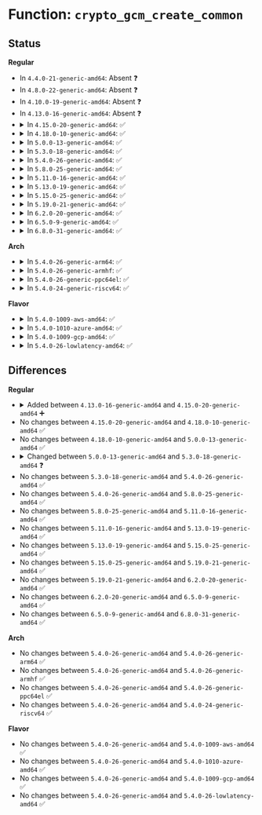 # Function: <code>crypto_gcm_create_common</code>

## Status
<b>Regular</b>
<ul>
<li>
In <code>4.4.0-21-generic-amd64</code>: Absent ❓
</li>
<li>
In <code>4.8.0-22-generic-amd64</code>: Absent ❓
</li>
<li>
In <code>4.10.0-19-generic-amd64</code>: Absent ❓
</li>
<li>
In <code>4.13.0-16-generic-amd64</code>: Absent ❓
</li>
<li>
<details>
<summary>In <code>4.15.0-20-generic-amd64</code>: ✅</summary>

```c
int crypto_gcm_create_common(struct crypto_template * tmpl, struct rtattr * * tb, const char * full_name, const char * ctr_name, const char * ghash_name)
```

```json
{
  "name": "crypto_gcm_create_common",
  "collision_type": "Unique Static",
  "inline_type": "No",
  "funcs": [
    {
      "addr": 18446744071583274992,
      "name": "crypto_gcm_create_common",
      "external": false,
      "loc": "crypto/gcm.c:598",
      "file": "crypto/gcm.c",
      "inline": "seen, unknown",
      "caller_inline": [],
      "caller_func": [
        "crypto/gcm.c:crypto_gcm_base_create",
        "crypto/gcm.c:crypto_gcm_create"
      ]
    }
  ],
  "symbols": [
    {
      "addr": 18446744071583274992,
      "name": "crypto_gcm_create_common",
      "section": ".text",
      "bind": "STB_LOCAL",
      "size": 848
    }
  ]
}
```
</details>
</li>
<li>
<details>
<summary>In <code>4.18.0-10-generic-amd64</code>: ✅</summary>

```c
int crypto_gcm_create_common(struct crypto_template * tmpl, struct rtattr * * tb, const char * full_name, const char * ctr_name, const char * ghash_name)
```

```json
{
  "name": "crypto_gcm_create_common",
  "collision_type": "Unique Static",
  "inline_type": "No",
  "funcs": [
    {
      "addr": 18446744071583483088,
      "name": "crypto_gcm_create_common",
      "external": false,
      "loc": "crypto/gcm.c:598",
      "file": "crypto/gcm.c",
      "inline": "seen, unknown",
      "caller_inline": [],
      "caller_func": [
        "crypto/gcm.c:crypto_gcm_base_create",
        "crypto/gcm.c:crypto_gcm_create"
      ]
    }
  ],
  "symbols": [
    {
      "addr": 18446744071583483088,
      "name": "crypto_gcm_create_common",
      "section": ".text",
      "bind": "STB_LOCAL",
      "size": 864
    }
  ]
}
```
</details>
</li>
<li>
<details>
<summary>In <code>5.0.0-13-generic-amd64</code>: ✅</summary>

```c
int crypto_gcm_create_common(struct crypto_template * tmpl, struct rtattr * * tb, const char * full_name, const char * ctr_name, const char * ghash_name)
```

```json
{
  "name": "crypto_gcm_create_common",
  "collision_type": "Unique Static",
  "inline_type": "No",
  "funcs": [
    {
      "addr": 18446744071583603776,
      "name": "crypto_gcm_create_common",
      "external": false,
      "loc": "crypto/gcm.c:598",
      "file": "crypto/gcm.c",
      "inline": "seen, unknown",
      "caller_inline": [],
      "caller_func": [
        "crypto/gcm.c:crypto_gcm_base_create",
        "crypto/gcm.c:crypto_gcm_create"
      ]
    }
  ],
  "symbols": [
    {
      "addr": 18446744071583603776,
      "name": "crypto_gcm_create_common",
      "section": ".text",
      "bind": "STB_LOCAL",
      "size": 851
    }
  ]
}
```
</details>
</li>
<li>
<details>
<summary>In <code>5.3.0-18-generic-amd64</code>: ✅</summary>

```c
int crypto_gcm_create_common(struct crypto_template * tmpl, struct rtattr * * tb, const char * ctr_name, const char * ghash_name)
```

```json
{
  "name": "crypto_gcm_create_common",
  "collision_type": "Unique Static",
  "inline_type": "No",
  "funcs": [
    {
      "addr": 18446744071583790368,
      "name": "crypto_gcm_create_common",
      "external": false,
      "loc": "crypto/gcm.c:595",
      "file": "crypto/gcm.c",
      "inline": "seen, unknown",
      "caller_inline": [],
      "caller_func": [
        "crypto/gcm.c:crypto_gcm_base_create",
        "crypto/gcm.c:crypto_gcm_create"
      ]
    }
  ],
  "symbols": [
    {
      "addr": 18446744071583790368,
      "name": "crypto_gcm_create_common",
      "section": ".text",
      "bind": "STB_LOCAL",
      "size": 746
    }
  ]
}
```
</details>
</li>
<li>
<details>
<summary>In <code>5.4.0-26-generic-amd64</code>: ✅</summary>

```c
int crypto_gcm_create_common(struct crypto_template * tmpl, struct rtattr * * tb, const char * ctr_name, const char * ghash_name)
```

```json
{
  "name": "crypto_gcm_create_common",
  "collision_type": "Unique Static",
  "inline_type": "No",
  "funcs": [
    {
      "addr": 18446744071583893312,
      "name": "crypto_gcm_create_common",
      "external": false,
      "loc": "crypto/gcm.c:582",
      "file": "crypto/gcm.c",
      "inline": "seen, unknown",
      "caller_inline": [],
      "caller_func": [
        "crypto/gcm.c:crypto_gcm_base_create",
        "crypto/gcm.c:crypto_gcm_create"
      ]
    }
  ],
  "symbols": [
    {
      "addr": 18446744071583893312,
      "name": "crypto_gcm_create_common",
      "section": ".text",
      "bind": "STB_LOCAL",
      "size": 746
    }
  ]
}
```
</details>
</li>
<li>
<details>
<summary>In <code>5.8.0-25-generic-amd64</code>: ✅</summary>

```c
int crypto_gcm_create_common(struct crypto_template * tmpl, struct rtattr * * tb, const char * ctr_name, const char * ghash_name)
```

```json
{
  "name": "crypto_gcm_create_common",
  "collision_type": "Unique Static",
  "inline_type": "No",
  "funcs": [
    {
      "addr": 18446744071584283440,
      "name": "crypto_gcm_create_common",
      "external": false,
      "loc": "crypto/gcm.c:576",
      "file": "crypto/gcm.c",
      "inline": "seen, unknown",
      "caller_inline": [],
      "caller_func": [
        "crypto/gcm.c:crypto_gcm_base_create",
        "crypto/gcm.c:crypto_gcm_create"
      ]
    }
  ],
  "symbols": [
    {
      "addr": 18446744071584283440,
      "name": "crypto_gcm_create_common",
      "section": ".text",
      "bind": "STB_LOCAL",
      "size": 614
    }
  ]
}
```
</details>
</li>
<li>
<details>
<summary>In <code>5.11.0-16-generic-amd64</code>: ✅</summary>

```c
int crypto_gcm_create_common(struct crypto_template * tmpl, struct rtattr * * tb, const char * ctr_name, const char * ghash_name)
```

```json
{
  "name": "crypto_gcm_create_common",
  "collision_type": "Unique Static",
  "inline_type": "No",
  "funcs": [
    {
      "addr": 18446744071584402864,
      "name": "crypto_gcm_create_common",
      "external": false,
      "loc": "crypto/gcm.c:576",
      "file": "crypto/gcm.c",
      "inline": "seen, unknown",
      "caller_inline": [],
      "caller_func": [
        "crypto/gcm.c:crypto_gcm_base_create",
        "crypto/gcm.c:crypto_gcm_create"
      ]
    }
  ],
  "symbols": [
    {
      "addr": 18446744071584402864,
      "name": "crypto_gcm_create_common",
      "section": ".text",
      "bind": "STB_LOCAL",
      "size": 619
    }
  ]
}
```
</details>
</li>
<li>
<details>
<summary>In <code>5.13.0-19-generic-amd64</code>: ✅</summary>

```c
int crypto_gcm_create_common(struct crypto_template * tmpl, struct rtattr * * tb, const char * ctr_name, const char * ghash_name)
```

```json
{
  "name": "crypto_gcm_create_common",
  "collision_type": "Unique Static",
  "inline_type": "No",
  "funcs": [
    {
      "addr": 18446744071584435536,
      "name": "crypto_gcm_create_common",
      "external": false,
      "loc": "crypto/gcm.c:576",
      "file": "crypto/gcm.c",
      "inline": "seen, unknown",
      "caller_inline": [],
      "caller_func": [
        "crypto/gcm.c:crypto_gcm_base_create",
        "crypto/gcm.c:crypto_gcm_create"
      ]
    }
  ],
  "symbols": [
    {
      "addr": 18446744071584435536,
      "name": "crypto_gcm_create_common",
      "section": ".text",
      "bind": "STB_LOCAL",
      "size": 592
    }
  ]
}
```
</details>
</li>
<li>
<details>
<summary>In <code>5.15.0-25-generic-amd64</code>: ✅</summary>

```c
int crypto_gcm_create_common(struct crypto_template * tmpl, struct rtattr * * tb, const char * ctr_name, const char * ghash_name)
```

```json
{
  "name": "crypto_gcm_create_common",
  "collision_type": "Unique Static",
  "inline_type": "No",
  "funcs": [
    {
      "addr": 18446744071584832896,
      "name": "crypto_gcm_create_common",
      "external": false,
      "loc": "crypto/gcm.c:576",
      "file": "crypto/gcm.c",
      "inline": "seen, unknown",
      "caller_inline": [],
      "caller_func": [
        "crypto/gcm.c:crypto_gcm_base_create",
        "crypto/gcm.c:crypto_gcm_create"
      ]
    }
  ],
  "symbols": [
    {
      "addr": 18446744071584832896,
      "name": "crypto_gcm_create_common",
      "section": ".text",
      "bind": "STB_LOCAL",
      "size": 592
    }
  ]
}
```
</details>
</li>
<li>
<details>
<summary>In <code>5.19.0-21-generic-amd64</code>: ✅</summary>

```c
int crypto_gcm_create_common(struct crypto_template * tmpl, struct rtattr * * tb, const char * ctr_name, const char * ghash_name)
```

```json
{
  "name": "crypto_gcm_create_common",
  "collision_type": "Unique Static",
  "inline_type": "No",
  "funcs": [
    {
      "addr": 18446744071585525744,
      "name": "crypto_gcm_create_common",
      "external": false,
      "loc": "crypto/gcm.c:576",
      "file": "crypto/gcm.c",
      "inline": "seen, unknown",
      "caller_inline": [],
      "caller_func": [
        "crypto/gcm.c:crypto_gcm_base_create",
        "crypto/gcm.c:crypto_gcm_create"
      ]
    }
  ],
  "symbols": [
    {
      "addr": 18446744071585525744,
      "name": "crypto_gcm_create_common",
      "section": ".text",
      "bind": "STB_LOCAL",
      "size": 617
    }
  ]
}
```
</details>
</li>
<li>
<details>
<summary>In <code>6.2.0-20-generic-amd64</code>: ✅</summary>

```c
int crypto_gcm_create_common(struct crypto_template * tmpl, struct rtattr * * tb, const char * ctr_name, const char * ghash_name)
```

```json
{
  "name": "crypto_gcm_create_common",
  "collision_type": "Unique Static",
  "inline_type": "No",
  "funcs": [
    {
      "addr": 18446744071586287488,
      "name": "crypto_gcm_create_common",
      "external": false,
      "loc": "crypto/gcm.c:576",
      "file": "crypto/gcm.c",
      "inline": "seen, unknown",
      "caller_inline": [],
      "caller_func": [
        "crypto/gcm.c:crypto_gcm_base_create",
        "crypto/gcm.c:crypto_gcm_create"
      ]
    }
  ],
  "symbols": [
    {
      "addr": 18446744071586287488,
      "name": "crypto_gcm_create_common",
      "section": ".text",
      "bind": "STB_LOCAL",
      "size": 617
    }
  ]
}
```
</details>
</li>
<li>
<details>
<summary>In <code>6.5.0-9-generic-amd64</code>: ✅</summary>

```c
int crypto_gcm_create_common(struct crypto_template * tmpl, struct rtattr * * tb, const char * ctr_name, const char * ghash_name)
```

```json
{
  "name": "crypto_gcm_create_common",
  "collision_type": "Unique Static",
  "inline_type": "No",
  "funcs": [
    {
      "addr": 18446744071586531584,
      "name": "crypto_gcm_create_common",
      "external": false,
      "loc": "crypto/gcm.c:574",
      "file": "crypto/gcm.c",
      "inline": "seen, unknown",
      "caller_inline": [],
      "caller_func": [
        "crypto/gcm.c:crypto_gcm_base_create",
        "crypto/gcm.c:crypto_gcm_create"
      ]
    }
  ],
  "symbols": [
    {
      "addr": 18446744071586531584,
      "name": "crypto_gcm_create_common",
      "section": ".text",
      "bind": "STB_LOCAL",
      "size": 629
    }
  ]
}
```
</details>
</li>
<li>
<details>
<summary>In <code>6.8.0-31-generic-amd64</code>: ✅</summary>

```c
int crypto_gcm_create_common(struct crypto_template * tmpl, struct rtattr * * tb, const char * ctr_name, const char * ghash_name)
```

```json
{
  "name": "crypto_gcm_create_common",
  "collision_type": "Unique Static",
  "inline_type": "No",
  "funcs": [
    {
      "addr": 18446744071586801152,
      "name": "crypto_gcm_create_common",
      "external": false,
      "loc": "crypto/gcm.c:574",
      "file": "crypto/gcm.c",
      "inline": "seen, unknown",
      "caller_inline": [],
      "caller_func": [
        "crypto/gcm.c:crypto_gcm_base_create",
        "crypto/gcm.c:crypto_gcm_create"
      ]
    }
  ],
  "symbols": [
    {
      "addr": 18446744071586801152,
      "name": "crypto_gcm_create_common",
      "section": ".text",
      "bind": "STB_LOCAL",
      "size": 673
    }
  ]
}
```
</details>
</li>
</ul>
<b>Arch</b>
<ul>
<li>
<details>
<summary>In <code>5.4.0-26-generic-arm64</code>: ✅</summary>

```c
int crypto_gcm_create_common(struct crypto_template * tmpl, struct rtattr * * tb, const char * ctr_name, const char * ghash_name)
```

```json
{
  "name": "crypto_gcm_create_common",
  "collision_type": "Unique Static",
  "inline_type": "No",
  "funcs": [
    {
      "addr": 18446603336495710104,
      "name": "crypto_gcm_create_common",
      "external": false,
      "loc": "crypto/gcm.c:582",
      "file": "crypto/gcm.c",
      "inline": "seen, unknown",
      "caller_inline": [],
      "caller_func": [
        "crypto/gcm.c:crypto_gcm_base_create",
        "crypto/gcm.c:crypto_gcm_create"
      ]
    }
  ],
  "symbols": [
    {
      "addr": 18446603336495710104,
      "name": "crypto_gcm_create_common",
      "section": ".text",
      "bind": "STB_LOCAL",
      "size": 804
    }
  ]
}
```
</details>
</li>
<li>
<details>
<summary>In <code>5.4.0-26-generic-armhf</code>: ✅</summary>

```c
int crypto_gcm_create_common(struct crypto_template * tmpl, struct rtattr * * tb, const char * ctr_name, const char * ghash_name)
```

```json
{
  "name": "crypto_gcm_create_common",
  "collision_type": "Unique Static",
  "inline_type": "No",
  "funcs": [
    {
      "addr": 3229063416,
      "name": "crypto_gcm_create_common",
      "external": false,
      "loc": "crypto/gcm.c:582",
      "file": "crypto/gcm.c",
      "inline": "seen, unknown",
      "caller_inline": [],
      "caller_func": [
        "crypto/gcm.c:crypto_gcm_base_create",
        "crypto/gcm.c:crypto_gcm_create"
      ]
    }
  ],
  "symbols": [
    {
      "addr": 3229063416,
      "name": "crypto_gcm_create_common",
      "section": ".text",
      "bind": "STB_LOCAL",
      "size": 788
    }
  ]
}
```
</details>
</li>
<li>
<details>
<summary>In <code>5.4.0-26-generic-ppc64el</code>: ✅</summary>

```c
int crypto_gcm_create_common(struct crypto_template * tmpl, struct rtattr * * tb, const char * ctr_name, const char * ghash_name)
```

```json
{
  "name": "crypto_gcm_create_common",
  "collision_type": "Unique Static",
  "inline_type": "No",
  "funcs": [
    {
      "addr": 13835058055289866736,
      "name": "crypto_gcm_create_common",
      "external": false,
      "loc": "crypto/gcm.c:582",
      "file": "crypto/gcm.c",
      "inline": "seen, unknown",
      "caller_inline": [],
      "caller_func": [
        "crypto/gcm.c:crypto_gcm_base_create",
        "crypto/gcm.c:crypto_gcm_create"
      ]
    }
  ],
  "symbols": [
    {
      "addr": 13835058055289866736,
      "name": "crypto_gcm_create_common",
      "section": ".text",
      "bind": "STB_LOCAL",
      "size": 1056
    }
  ]
}
```
</details>
</li>
<li>
<details>
<summary>In <code>5.4.0-24-generic-riscv64</code>: ✅</summary>

```c
int crypto_gcm_create_common(struct crypto_template * tmpl, struct rtattr * * tb, const char * ctr_name, const char * ghash_name)
```

```json
{
  "name": "crypto_gcm_create_common",
  "collision_type": "Unique Static",
  "inline_type": "No",
  "funcs": [
    {
      "addr": 18446743936274862698,
      "name": "crypto_gcm_create_common",
      "external": false,
      "loc": "crypto/gcm.c:582",
      "file": "crypto/gcm.c",
      "inline": "seen, unknown",
      "caller_inline": [],
      "caller_func": [
        "crypto/gcm.c:crypto_gcm_base_create",
        "crypto/gcm.c:crypto_gcm_create"
      ]
    }
  ],
  "symbols": [
    {
      "addr": 18446743936274862698,
      "name": "crypto_gcm_create_common",
      "section": ".text",
      "bind": "STB_LOCAL",
      "size": 726
    }
  ]
}
```
</details>
</li>
</ul>
<b>Flavor</b>
<ul>
<li>
<details>
<summary>In <code>5.4.0-1009-aws-amd64</code>: ✅</summary>

```c
int crypto_gcm_create_common(struct crypto_template * tmpl, struct rtattr * * tb, const char * ctr_name, const char * ghash_name)
```

```json
{
  "name": "crypto_gcm_create_common",
  "collision_type": "Unique Static",
  "inline_type": "No",
  "funcs": [
    {
      "addr": 18446744071583862048,
      "name": "crypto_gcm_create_common",
      "external": false,
      "loc": "crypto/gcm.c:582",
      "file": "crypto/gcm.c",
      "inline": "seen, unknown",
      "caller_inline": [],
      "caller_func": [
        "crypto/gcm.c:crypto_gcm_base_create",
        "crypto/gcm.c:crypto_gcm_create"
      ]
    }
  ],
  "symbols": [
    {
      "addr": 18446744071583862048,
      "name": "crypto_gcm_create_common",
      "section": ".text",
      "bind": "STB_LOCAL",
      "size": 746
    }
  ]
}
```
</details>
</li>
<li>
<details>
<summary>In <code>5.4.0-1010-azure-amd64</code>: ✅</summary>

```c
int crypto_gcm_create_common(struct crypto_template * tmpl, struct rtattr * * tb, const char * ctr_name, const char * ghash_name)
```

```json
{
  "name": "crypto_gcm_create_common",
  "collision_type": "Unique Static",
  "inline_type": "No",
  "funcs": [
    {
      "addr": 18446744071583799104,
      "name": "crypto_gcm_create_common",
      "external": false,
      "loc": "crypto/gcm.c:582",
      "file": "crypto/gcm.c",
      "inline": "seen, unknown",
      "caller_inline": [],
      "caller_func": [
        "crypto/gcm.c:crypto_gcm_base_create",
        "crypto/gcm.c:crypto_gcm_create"
      ]
    }
  ],
  "symbols": [
    {
      "addr": 18446744071583799104,
      "name": "crypto_gcm_create_common",
      "section": ".text",
      "bind": "STB_LOCAL",
      "size": 746
    }
  ]
}
```
</details>
</li>
<li>
<details>
<summary>In <code>5.4.0-1009-gcp-amd64</code>: ✅</summary>

```c
int crypto_gcm_create_common(struct crypto_template * tmpl, struct rtattr * * tb, const char * ctr_name, const char * ghash_name)
```

```json
{
  "name": "crypto_gcm_create_common",
  "collision_type": "Unique Static",
  "inline_type": "No",
  "funcs": [
    {
      "addr": 18446744071583845808,
      "name": "crypto_gcm_create_common",
      "external": false,
      "loc": "crypto/gcm.c:582",
      "file": "crypto/gcm.c",
      "inline": "seen, unknown",
      "caller_inline": [],
      "caller_func": [
        "crypto/gcm.c:crypto_gcm_base_create",
        "crypto/gcm.c:crypto_gcm_create"
      ]
    }
  ],
  "symbols": [
    {
      "addr": 18446744071583845808,
      "name": "crypto_gcm_create_common",
      "section": ".text",
      "bind": "STB_LOCAL",
      "size": 746
    }
  ]
}
```
</details>
</li>
<li>
<details>
<summary>In <code>5.4.0-26-lowlatency-amd64</code>: ✅</summary>

```c
int crypto_gcm_create_common(struct crypto_template * tmpl, struct rtattr * * tb, const char * ctr_name, const char * ghash_name)
```

```json
{
  "name": "crypto_gcm_create_common",
  "collision_type": "Unique Static",
  "inline_type": "No",
  "funcs": [
    {
      "addr": 18446744071583946880,
      "name": "crypto_gcm_create_common",
      "external": false,
      "loc": "crypto/gcm.c:582",
      "file": "crypto/gcm.c",
      "inline": "seen, unknown",
      "caller_inline": [],
      "caller_func": [
        "crypto/gcm.c:crypto_gcm_base_create",
        "crypto/gcm.c:crypto_gcm_create"
      ]
    }
  ],
  "symbols": [
    {
      "addr": 18446744071583946880,
      "name": "crypto_gcm_create_common",
      "section": ".text",
      "bind": "STB_LOCAL",
      "size": 746
    }
  ]
}
```
</details>
</li>
</ul>

## Differences
<b>Regular</b>
<ul>
<li>
<details>
<summary>Added between <code>4.13.0-16-generic-amd64</code> and <code>4.15.0-20-generic-amd64</code> ➕</summary>

```c
int crypto_gcm_create_common(struct crypto_template * tmpl, struct rtattr * * tb, const char * full_name, const char * ctr_name, const char * ghash_name)
```
</details>
</li>
<li>
No changes between <code>4.15.0-20-generic-amd64</code> and <code>4.18.0-10-generic-amd64</code> ✅
</li>
<li>
No changes between <code>4.18.0-10-generic-amd64</code> and <code>5.0.0-13-generic-amd64</code> ✅
</li>
<li>
<details>
<summary>Changed between <code>5.0.0-13-generic-amd64</code> and <code>5.3.0-18-generic-amd64</code> ❓</summary>
<ul>
<li>
<b>Param removed. </b>
<code>const char * full_name</code>
</li>
<li>
<b>Param reordered. </b>
<code>tmpl, tb, full_name, ctr_name, ghash_name</code> ➡️ <code>tmpl, tb, ctr_name, ghash_name</code>
</li>
</ul>
</details>
</li>
<li>
No changes between <code>5.3.0-18-generic-amd64</code> and <code>5.4.0-26-generic-amd64</code> ✅
</li>
<li>
No changes between <code>5.4.0-26-generic-amd64</code> and <code>5.8.0-25-generic-amd64</code> ✅
</li>
<li>
No changes between <code>5.8.0-25-generic-amd64</code> and <code>5.11.0-16-generic-amd64</code> ✅
</li>
<li>
No changes between <code>5.11.0-16-generic-amd64</code> and <code>5.13.0-19-generic-amd64</code> ✅
</li>
<li>
No changes between <code>5.13.0-19-generic-amd64</code> and <code>5.15.0-25-generic-amd64</code> ✅
</li>
<li>
No changes between <code>5.15.0-25-generic-amd64</code> and <code>5.19.0-21-generic-amd64</code> ✅
</li>
<li>
No changes between <code>5.19.0-21-generic-amd64</code> and <code>6.2.0-20-generic-amd64</code> ✅
</li>
<li>
No changes between <code>6.2.0-20-generic-amd64</code> and <code>6.5.0-9-generic-amd64</code> ✅
</li>
<li>
No changes between <code>6.5.0-9-generic-amd64</code> and <code>6.8.0-31-generic-amd64</code> ✅
</li>
</ul>
<b>Arch</b>
<ul>
<li>
No changes between <code>5.4.0-26-generic-amd64</code> and <code>5.4.0-26-generic-arm64</code> ✅
</li>
<li>
No changes between <code>5.4.0-26-generic-amd64</code> and <code>5.4.0-26-generic-armhf</code> ✅
</li>
<li>
No changes between <code>5.4.0-26-generic-amd64</code> and <code>5.4.0-26-generic-ppc64el</code> ✅
</li>
<li>
No changes between <code>5.4.0-26-generic-amd64</code> and <code>5.4.0-24-generic-riscv64</code> ✅
</li>
</ul>
<b>Flavor</b>
<ul>
<li>
No changes between <code>5.4.0-26-generic-amd64</code> and <code>5.4.0-1009-aws-amd64</code> ✅
</li>
<li>
No changes between <code>5.4.0-26-generic-amd64</code> and <code>5.4.0-1010-azure-amd64</code> ✅
</li>
<li>
No changes between <code>5.4.0-26-generic-amd64</code> and <code>5.4.0-1009-gcp-amd64</code> ✅
</li>
<li>
No changes between <code>5.4.0-26-generic-amd64</code> and <code>5.4.0-26-lowlatency-amd64</code> ✅
</li>
</ul>
